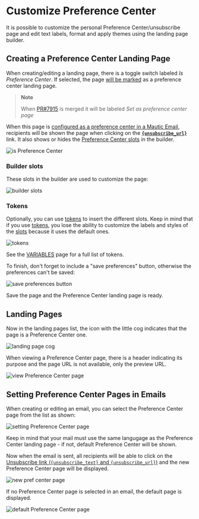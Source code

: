 # Customize Preference Center

It is possible to customize the personal Preference Center/unsubscribe page and edit text labels, format and apply themes using the landing page builder.

## Creating a Preference Center Landing Page

When creating/editing a landing page, there is a toggle switch labeled _Is Preference Center_.  If selected, the page [will be marked](#landing-pages) as a preference center landing page.

> **Note**
>
> When [PR#7915][pr7915] is merged it will be labeled _Set as preference center page_

When this page is [configured as a preference center in a Mautic Email](#setting-preference-center-pages-in-emails), recipients will be shown the page when clicking on the [**`{unsubscribe_url}`**](#tokens) link.  It also shows or hides the [Preference Center slots](#builder-slots) in the builder.

![is Preference Center](media/pref1.png)

### Builder slots

These slots in the builder are used to customize the page:

![builder slots](media/pref2.png)

### Tokens

Optionally, you can use [tokens][variables] to insert the different slots. Keep in mind that if you use [tokens][variables], you lose the ability to customize the labels and styles of the [slots](#builder-slots) because it uses the default ones.

![tokens](media/pref3.png)

See the [VARIABLES][variables] page for a full list of tokens.

To finish, don't forget to include a "save preferences" button, otherwise the preferences can't be saved:

![save preferences button](media/pref4.png)

Save the page and the Preference Center landing page is ready.

## Landing Pages

Now in the landing pages list, the icon with the little cog indicates that the page is a Preference Center one.

![landing page cog](media/pref7.png)

When viewing a Preference Center page, there is a header indicating its purpose and the page URL is not available, only the preview URL.

![view Preference Center page](media/pref8.png)

## Setting Preference Center Pages in Emails

When creating or editing an email, you can select the Preference Center page from the list as shown:

![setting Preference Center page](media/pref5.png)

Keep in mind that your mail must use the same langugage as the Preference Center landing page - if not, default Preference Center will be shown.

Now when the email is sent, all recipients will be able to click on the [Unsubscribe link (`{unsubscribe_text}` and `{unsubscribe_url}`)][variables] and the new Preference Center page will be displayed.

![new pref center page](media/pref6.png)

If no Preference Center page is selected in an email, the default page is displayed.

![default Preference Center page](media/unsubscribe.png)

[variables]: <./../setup/VARIABLES.html>

[pr7915]: <https://github.com/mautic/mautic/pull/7915>
